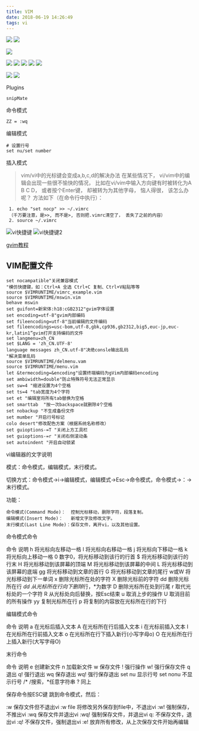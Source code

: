 ```yaml
---
title: VIM
date: 2018-06-19 14:26:49
tags: vi
---
```


![](media/15015622440293/15015630550440.jpg)
![](media/15015622440293/15015630752842.jpg)

![](media/15015622440293/15015630978847.jpg)

![](media/15015622440293/15015631118406.jpg)
![](media/15015622440293/15015631274994.jpg)
![](media/15015622440293/15015631416903.jpg)
![](media/15015622440293/15015631533262.jpg)
![](media/15015622440293/15015631713780.jpg)

![](media/15015622440293/15015631974499.jpg)
![](media/15015622440293/15015632152046.jpg)


Plugins
    
    snipMate

命令模式

```
ZZ = :wq
```

编辑模式

```
# 设置行号
set nu/set number 

```
插入模式

>  vim/vi中的光标键会变成a,b,c,d的解决办法
> 在某些情况下， vi/vim中的编辑会出现一些很不愉快的情况， 比如在vi/vim中输入方向键有时被转化为A B C D， 或者按个Enter键， 却被转为为其他字母， 恼人得很， 该怎么办呢？ 方法如下（在命令行中执行）：
 
```     
 1. echo "set nocp" >> ~/.vimrc    
 （千万要注意，是>>, 而不是>, 否则把.vimrc清空了， 丢失了之前的内容）
 2. source ~/.vimrc

```
![vi快捷键](media/15015622440293/vi%E5%BF%AB%E6%8D%B7%E9%94%AE.png)
![vi快捷键2](media/15015622440293/vi%E5%BF%AB%E6%8D%B7%E9%94%AE2.gif)

[gvim教程](media/15015622440293/gvim%E6%95%99%E7%A8%8B.pdf)

## VIM配置文件

```
set nocampatible"关闭兼容模式
"模仿快捷键，如：Ctrl+A 全选 Ctrl+C 复制、Ctrl+V粘贴等等
source $VIMRUNTIME/vimrc_example.vim
source $VIMRUNTIME/mswin.vim
behave mswin
set guifont=新宋体:h18:cGB2312"gvim字体设置
set encoding=utf-8"gvim内部编码
set fileencoding=utf-8"当前编辑的文件编码
set fileencodings=usc-bom,utf-8,gbk,cp936,gb2312,big5,euc-jp,euc-kr,latin1”gvim打开支持编码的文件
set langmenu=zh_CN
set $LANG = 'zh_CN.UTF-8'
language messages zh_CN.utf-8"决绝consle输出乱码
"解决菜单乱码
source $VIMRUNTIME/delmenu.vam
source $VIMRUNTIME/menu.vim
let &termecoding=&encoding"设置终端编码为gVim内部编码encoding
set ambiwidth=double"防止特殊符号无法正常显示
set sw=4 "缩进设置为4个空格
set ts=4 "tab宽度为4个字符
set et "编辑室将所有tab替换为空格
set smarttab  "按一次backspace就删除4个空格
set nobackup "不生成备份文件
set mumber "开启行号标记
colo desert"修改配色方案（根据系统名称修改）
set guioptions-=T "关闭上方工具栏
set guioptions-=r "关闭右侧滚动条
set autoindent "开启自动锁紧
```


vi编辑器的文字说明

模式：命令模式，编辑模式，末行模式。

切换方式：命令模式→i→编辑模式，编辑模式→Esc→命令模式，命令模式→：→末行模式。

功能：

    命令模式(Command Mode)：  控制光标移动，删除字符，段落复制。
    编辑模式(Insert Mode)：   新增文字及修改文字。
    末行模式(Last Line Mode)：保存文件，离开vi，以及其他设置。


命令模式命令

命令       说明
 h           将光标向左移动一格
 l           将光标向右移动一格
 j           将光标向下移动一格
 k           将光标向上移动一格
 0           数字0，将光标移动到该行的行首
 $           将光标移动到该行的行末
 H           将光标移动到该屏幕的顶端
 M           将光标移动到该屏幕的中间
 L           将光标移动到该屏幕的底端
 gg          将光标移动到文章的首行
 G           将光标移动到文章的尾行
w或W         将光标移动到下一单词
 x           删除光标所在处的字符
 X           删除光标前的字符
 dd          删除光标所在行
*dd          从光标所在行向下删除*行，*为数字
 D           删除光标所在处到行尾
 r           取代光标处的一个字符
 R           从光标处向后替换，按Esc结束
 u           取消上步的操作
 U           取消目前的所有操作
 yy          复制光标所在行
 p           将复制的内容放在光标所在行的下行


编辑模式命令

命令       说明
 a           在光标后插入文本
 A           在光标所在行后插入文本
 i           在光标前插入文本
 I           在光标所在行前插入文本
 o           在光标所在行下插入新行(小写字母o)
 O           在光标所在行上插入新行(大写字母O)


末行命令

命令       说明
 e           创建新文件
 n           加载新文件
 w           保存文件
 !           强行操作
 w!          强行保存文件
 q           退出
 q!          强行退出
 wq          保存退出
 wq!         强行保存退出
 set nu      显示行号
 set nonu    不显示行号
 /*          /搜索，*任意字符串
 ?           同上


 保存命令按ESC键 跳到命令模式，然后：

 :w   保存文件但不退出vi
 :w file 将修改另外保存到file中，不退出vi
 :w!   强制保存，不推出vi
 :wq  保存文件并退出vi
 :wq! 强制保存文件，并退出vi
 q:  不保存文件，退出vi
 :q! 不保存文件，强制退出vi
 :e! 放弃所有修改，从上次保存文件开始再编辑

